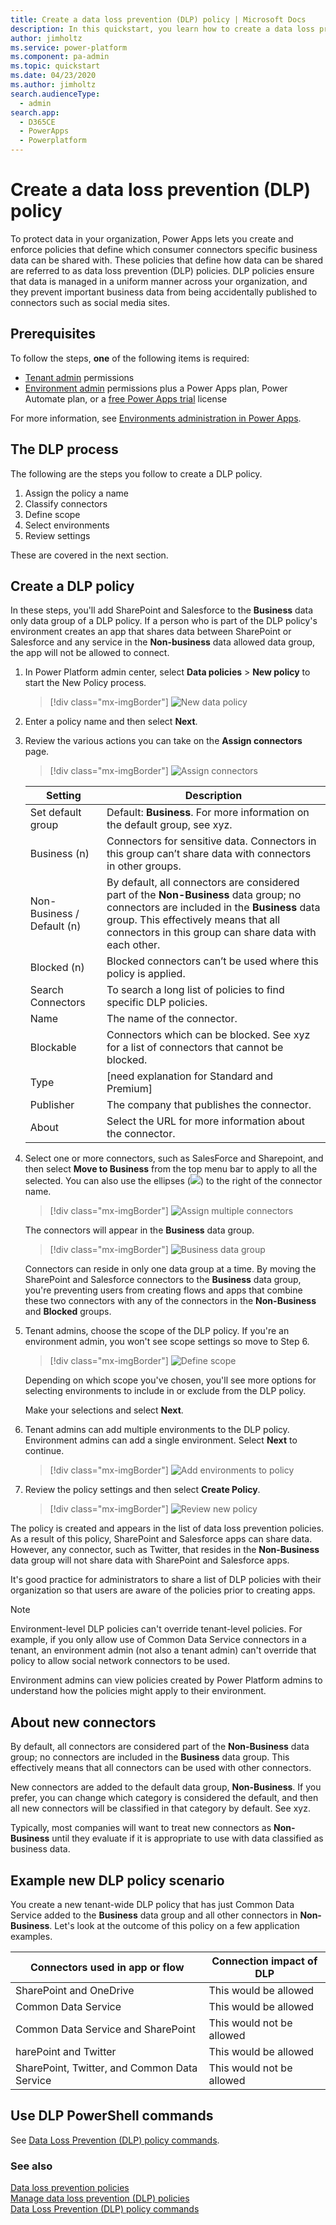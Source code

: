 ```yaml
---
title: Create a data loss prevention (DLP) policy | Microsoft Docs
description: In this quickstart, you learn how to create a data loss prevention (DLP) policy in Power Apps
author: jimholtz
ms.service: power-platform
ms.component: pa-admin
ms.topic: quickstart
ms.date: 04/23/2020
ms.author: jimholtz
search.audienceType: 
  - admin
search.app: 
  - D365CE
  - PowerApps
  - Powerplatform
---
```


# Create a data loss prevention (DLP) policy
To protect data in your organization, Power Apps lets you create and enforce policies that define which consumer connectors specific business data can be shared with. These policies that define how data can be shared are referred to as data loss prevention (DLP) policies. DLP policies ensure that data is managed in a uniform manner across your organization, and they prevent important business data from being accidentally published to connectors such as social media sites.

## Prerequisites
To follow the steps, **one** of the following items is required:
- [Tenant admin](use-service-admin-role-manage-tenant.md) permissions
- [Environment admin](environments-overview.md#environment-permissions) permissions plus a Power Apps plan, Power Automate plan, or a [free Power Apps trial](https://docs.microsoft.com/powerapps/maker/signup-for-powerapps) license

For more information, see [Environments administration in Power Apps](environments-administration.md).

## The DLP process

The following are the steps you follow to create a DLP policy.

1. Assign the policy a name
2. Classify connectors
3. Define scope
4. Select environments
5. Review settings

These are covered in the next section.

## Create a DLP policy

In these steps, you'll add SharePoint and Salesforce to the **Business** data only data group of a DLP policy. If a person who is part of the DLP policy's environment creates an app that shares data between SharePoint or Salesforce and any service in the **Non-business** data allowed data group, the app will not be allowed to connect.

1. In Power Platform admin center, select **Data policies** > **New policy** to start the New Policy process.


   > [!div class="mx-imgBorder"] 
   > ![New data policy](media/dlp-new-policy.png "New data policy")

2. Enter a policy name and then select **Next**.

3. Review the various actions you can take on the **Assign connectors** page. 

   > [!div class="mx-imgBorder"] 
   > ![Assign connectors](media/dlp-assign-connectors.png "Assign connectors") 

   |Setting  |Description  |
   |---------|---------|
   |Set default group | Default: **Business**. For more information on the default group, see xyz.        |
   |Business (n)     | Connectors for sensitive data. Connectors in this group can’t share data with connectors in other groups.         |
   |Non-Business / Default (n)      | By default, all connectors are considered part of the **Non-Business** data group; no connectors are included in the **Business** data group. This effectively means that all connectors in this group can share data with each other.    |
   |Blocked (n)      | Blocked connectors can’t be used where this policy is applied.  |
   |Search Connectors     | To search a long list of policies to find specific DLP policies.        |
   |Name     | The name of the connector.        |
   |Blockable     | Connectors which can be blocked. See xyz for a list of connectors that cannot be blocked.     |
   |Type     | [need explanation for Standard and Premium]        |
   |Publisher     |  The company that publishes the connector.       |
   |About      | Select the URL for more information about the connector.       |


4. Select one or more connectors, such as SalesForce and Sharepoint, and then select **Move to Business** from the top menu bar to apply to all the selected. You can also use the ellipses (![](./media/vertical-ellipses.png)) to the right of the connector name. 

   > [!div class="mx-imgBorder"] 
   > ![Assign multiple connectors](media/dlp-assign-connectors-multiple.png "Assign multiple connectors")

   The connectors will appear in the **Business** data group.

   > [!div class="mx-imgBorder"] 
   > ![Business data group](media/dlp-business-data-group.png "Business data group")

   Connectors can reside in only one data group at a time. By moving the SharePoint and Salesforce connectors to the **Business** data group, you're preventing users from creating flows and apps that combine these two connectors with any of the connectors in the **Non-Business** and **Blocked** groups.

5. Tenant admins, choose the scope of the DLP policy. If you're an environment admin, you won't see scope settings so move to Step 6.

   > [!div class="mx-imgBorder"] 
   > ![Define scope](media/dlp-define-scope.png "Define scope")

   Depending on which scope you've chosen, you'll see more options for selecting environments to include in or exclude from the DLP policy.

   Make your selections and select **Next**.

6. Tenant admins can add multiple environments to the DLP policy. Environment admins can add a single environment.  Select **Next** to continue.


   > [!div class="mx-imgBorder"] 
   > ![Add environments to policy](media/dlp-add-environments.png "Add environments to policy")

7. Review the policy settings and then select **Create Policy**.

   > [!div class="mx-imgBorder"] 
   > ![Review new policy](media/dlp-new-policy-review.png "Review new policy")

The policy is created and appears in the list of data loss prevention policies. As a result of this policy, SharePoint and Salesforce apps can share data. However, any connector, such as Twitter, that resides in the **Non-Business** data group will not share data with SharePoint and Salesforce apps.

It's good practice for administrators to share a list of DLP policies with their organization so that users are aware of the policies prior to creating apps.

> [!NOTE]
> Environment-level DLP policies can't override tenant-level policies. For example, if you only allow use of Common Data Service connectors in a tenant, an environment admin (not also a tenant admin) can't override that policy to allow social network connectors to be used.     
>
> Environment admins can view policies created by Power Platform admins to understand how the policies might apply to their environment. 

## About new connectors

By default, all connectors are considered part of the **Non-Business** data group; no connectors are included in the **Business** data group. This effectively means that all connectors can be used with other connectors. 

New connectors are added to the default data group, **Non-Business**. If you prefer, you can change which category is considered the default, and then all new connectors will be classified in that category by default. See xyz. 

Typically, most companies will want to treat new connectors as **Non-Business** until they evaluate if it is appropriate to use with data classified as business data. 

## Example new DLP policy scenario

You create a new tenant-wide DLP policy that has just Common Data Service added to the **Business** data group and all other connectors in **Non-Business**. Let's look at the outcome of this policy on a few application examples. 

|Connectors used in app or flow  |Connection impact of DLP  |
|---------|---------|
|SharePoint and OneDrive      | This would be allowed         |
|Common Data Service      | This would be allowed         |
|Common Data Service and SharePoint      | This would not be allowed         |
|harePoint and Twitter     | This would be allowed         |
|SharePoint, Twitter, and Common Data Service      | This would not be allowed         |

## Use DLP PowerShell commands
See [Data Loss Prevention (DLP) policy commands](powerapps-powershell.md#data-loss-prevention-dlp-policy-commands).

### See also
[Data loss prevention policies](wp-data-loss-prevention.md) <br />
[Manage data loss prevention (DLP) policies](prevent-data-loss.md) <br />
[Data Loss Prevention (DLP) policy commands](powerapps-powershell.md#data-loss-prevention-dlp-policy-commands)
